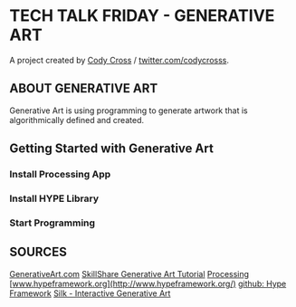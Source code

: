 # TECH TALK FRIDAY - GENERATIVE ART

A project created by [Cody Cross](https://github.com/codycross/) / [twitter.com/codycrosss](https://twitter.com/codycrosss/).

## ABOUT GENERATIVE ART ##

Generative Art is using programming to generate artwork that is algorithmically defined and created. 

## Getting Started with Generative Art ##

### Install Processing App

### Install HYPE Library

### Start Programming

## SOURCES ##

[GenerativeArt.com](http://www.generativeart.com/)
[SkillShare Generative Art Tutorial](https://www.skillshare.com/classes/design/Programming-Graphics-I-Introduction-to-Generative-Art/782118657)
[Processing](https://processing.org/)
[www.hypeframework.org](http://www.hypeframework.org/)
[github: Hype Framework](https://github.com/hype/HYPE_Processing)
[Silk - Interactive Generative Art](http://weavesilk.com/)
